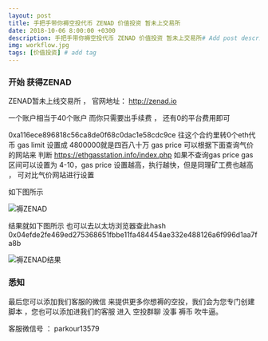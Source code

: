```yaml
---
layout: post
title: 手把手带你褥空投代币 ZENAD 价值投资 暂未上交易所
date: 2018-10-06 8:00:00 +0300
description: 手把手带你褥空投代币 ZENAD 价值投资 暂未上交易所# Add post description (optional)
img: workflow.jpg
tags: [价值投资] # add tag
---
```


### 开始 获得ZENAD 

ZENAD暂未上线交易所	， 官网地址： 
http://zenad.io

一个账户相当于40个账户 而你只需要出手续费 ， 还有0的平台费用即可

0xa116ece896818c56ca8de0f68c0dac1e58cdc9ce  往这个合约里转0个eth代币  gas limit 设置成 4800000就是四百八十万
 gas price  可以根据下面查询气价的网站来 判断 https://ethgasstation.info/index.php 
 如果不查询gas price  gas区间可以设置为 4-10，gas price 设置越高，执行越快，但是同理矿工费也越高 ， 可对比气价网站进行设置
 
 
 如下图所示
 
 ![褥ZENAD]({{site.baseurl}}/assets/img/2018-10-6-ZENAD/褥ZENAD.png)
 
  结果就如下图所示   也可以去以太坊浏览器查此hash  0x04efde2fe469ed275368651fbbe11fa484454ae332e488126a6f996d1aa7fa8b
 
 ![褥ZENAD结果]({{site.baseurl}}/assets/img/2018-10-6-ZENAD/褥ZENAD结果.png)
  
###  悉知

最后您可以添加我们客服的微信  来提供更多你想褥的空投，我们会为您专门创建脚本  ，您也可以添加进我们的客服 进入 空投群聊 没事 褥币 吹牛逼。

客服微信号 ：   parkour13579
